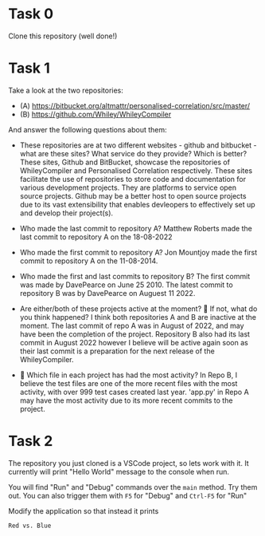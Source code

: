 # Task 0

Clone this repository (well done!)

# Task 1

Take a look at the two repositories:

  * (A) https://bitbucket.org/altmattr/personalised-correlation/src/master/
  * (B) https://github.com/Whiley/WhileyCompiler

And answer the following questions about them:

  * These repositories are at two different websites - github and bitbucket - what are these sites?  What service do they provide? Which is better?
These sites, Github and BitBucket, showcase the repositories of WhileyCompiler and Personalised Correlation respectively. These sites facilitate the use of repositories to store code and documentation for various development projects. They are platforms to service open source projects. Github may be a better host to open source projects due to its vast extensibility that enables devleopers to effectively set up and develop their project(s).

  * Who made the last commit to repository A?
Matthew Roberts made the last commit to repository A on the 18-08-2022

  * Who made the first commit to repository A?
Jon Mountjoy made the first commit to repository A on the 11-08-2014.  

  * Who made the first and last commits to repository B?
The first commit was made by DavePearce on June 25 2010. The latest commit to repository B was by DavePearce on Auguest 11 2022. 

  * Are either/both of these projects active at the moment? 🤔 If not, what do you think happened?
I think both repositories A and B are inactive at the moment. The last commit of repo A was in August of 2022, and may have been the completion of the project. Repository B also had its last commit in August 2022 however I believe will be active again soon as their last commit is a preparation for the next release of the WhileyCompiler.

  * 🤔 Which file in each project has had the most activity?
In Repo B, I believe the test files are one of the more recent files with the most activity, with over 999 test cases created last year. 'app.py' in Repo A may have the most activity due to its more recent commits to the project.

# Task 2

The repository you just cloned is a VSCode project, so lets work with it.  It currently will print "Hello World" message to the console when run.

You will find "Run" and "Debug" commands over the `main` method.  Try them out.  You can also trigger them with `F5` for "Debug" and `Ctrl-F5` for "Run"

Modify the application so that instead it prints

~~~~~
Red vs. Blue
~~~~~

